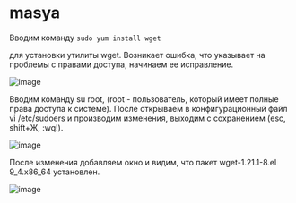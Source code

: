 # masya
Вводим команду `sudo yum install wget`

для установки утилиты wget. Возникает ошибка, что указывает на проблемы с правами доступа, начинаем ее исправление.

![image](https://github.com/user-attachments/assets/7444c749-516c-417a-9fc2-e44262c9b851)

Вводим команду su root, (root  - пользователь, который имеет полные права доступа к системе). После открываем в конфигурационный файл vi /etc/sudoers и производим изменения, выходим с сохранением (esc, shift+Ж, :wq!). 

![image](https://github.com/user-attachments/assets/3648054e-0f98-4ca1-adfa-914b80650abb)

После изменения добавляем окно и видим, что пакет wget-1.21.1-8.el 9_4.x86_64 установлен.

![image](https://github.com/user-attachments/assets/b78083ad-8bd5-40cf-a114-d5b33cd2bf1b)


